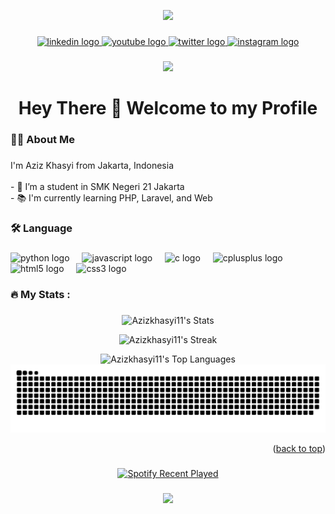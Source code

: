 <a name="readme-top"></a>

<div align="center">
  <img height="150" src="https://images.weserv.nl/?url=avatars.githubusercontent.com/u/74176356?v=4&h=300&w=300&fit=cover&mask=circle&maxage=7d"  />
</div>

###

<div align="center">
  <a href="https://www.linkedin.com/in/aziz-khasyi-227418236/" target="_blank">
    <img src="https://img.shields.io/static/v1?message=LinkedIn&logo=linkedin&label=&color=0077B5&logoColor=white&labelColor=&style=for-the-badge" height="25" alt="linkedin logo"  />
  </a>
  <a href="https://www.youtube.com/channel/UCo1dFuTQfPrQpfPZfVdxR6g" target="_blank">
    <img src="https://img.shields.io/static/v1?message=Youtube&logo=youtube&label=&color=FF0000&logoColor=white&labelColor=&style=for-the-badge" height="25" alt="youtube logo"  />
  </a>
  <a href="https://twitter.com/azizkhasyi11" target="_blank">
    <img src="https://img.shields.io/static/v1?message=Twitter&logo=twitter&label=&color=1DA1F2&logoColor=white&labelColor=&style=for-the-badge" height="25" alt="twitter logo"  />
  </a>
  <a href="https://www.instagram.com/aziz_khasyi11/" target="_blank">
    <img src="https://img.shields.io/static/v1?message=Instagram&logo=instagram&label=&color=E4405F&logoColor=white&labelColor=&style=for-the-badge" height="25" alt="instagram logo"  />
  </a>
</div>

###

<div align="center">
  <img src="https://visitor-badge.laobi.icu/badge?page_id=bolehngopi.bolehngopi&"  />
</div>

###

<h1 align="center">Hey There 👋 Welcome to my Profile</h1>

###

<h3 align="left">👩‍💻  About Me</h3>

###

<p align="left">I'm Aziz Khasyi from Jakarta, Indonesia<br><br>- 🔭 I’m a student in SMK Negeri 21 Jakarta<br>- 📚 I'm currently learning PHP, Laravel, and Web</p>

###

<h3 align="left">🛠 Language</h3>

###

<div align="left">
  <img src="https://cdn.jsdelivr.net/gh/devicons/devicon/icons/python/python-original.svg" height="40" alt="python logo"  />
  <img width="12" />
  <img src="https://cdn.jsdelivr.net/gh/devicons/devicon/icons/javascript/javascript-original.svg" height="40" alt="javascript logo"  />
  <img width="12" />
  <img src="https://cdn.jsdelivr.net/gh/devicons/devicon/icons/c/c-original.svg" height="40" alt="c logo"  />
  <img width="12" />
  <img src="https://cdn.jsdelivr.net/gh/devicons/devicon/icons/cplusplus/cplusplus-original.svg" height="40" alt="cplusplus logo"  />
  <img width="12" />
  <img src="https://cdn.jsdelivr.net/gh/devicons/devicon/icons/html5/html5-original.svg" height="40" alt="html5 logo"  />
  <img width="12" />
  <img src="https://cdn.jsdelivr.net/gh/devicons/devicon/icons/css3/css3-original.svg" height="40" alt="css3 logo"  />
</div>

###

<h3 align="left">🔥   My Stats :</h3>

###

<div align="center">
  
  ![Azizkhasyi11's Stats](https://github-readme-stats.vercel.app/api?username=bolehngopi&theme=blueberry&show_icons=true&hide_border=true&count_private=true)
  
  ![Azizkhasyi11's Streak](https://github-readme-streak-stats.herokuapp.com/?user=bolehngopi&theme=blueberry&hide_border=true)
  
  ![Azizkhasyi11's Top Languages](https://github-readme-stats.vercel.app/api/top-langs/?username=bolehngopi&theme=blueberry&show_icons=true&hide_border=true&layout=compact)
  <img src="https://raw.githubusercontent.com/bolehngopi/bolehngopi/output/snake.svg" alt="Snake animation" />
</div>
<p align="right">(<a href="#readme-top">back to top</a>)</p>

###

<div align="center">
  <a href="https://open.spotify.com/user/nsgwtn1gv7jnzgldrcx103w6n">
    <img src="https://spotify-recently-played-readme.vercel.app/api?user=nsgwtn1gv7jnzgldrcx103w6n&count=1" alt="Spotify Recent Played"/>
  </a>
</div>

###

<div align="center">
  <img src="https://profile-counter.glitch.me/bolehngopi/count.svg?"  />
</div>

###

<div align="center>
  <img src="https://readme-typing-svg.demolab.com?font=Fira+Code&pause=1000&color=F7F7F7&random=false&width=435&lines=Aku+bukan+sepuh"/>
</div>
